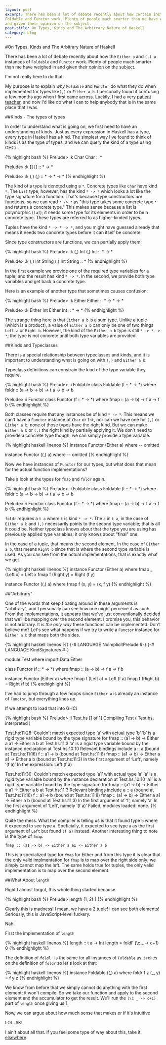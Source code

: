 ```yaml
---
layout: post
excerpt: There has been a lot of debate recently about how certain instances of
Foldable and Functor work. Plenty of people much smarter than me have weighed in
and given their opinion on the subject.
post-title: On Types, Kinds and The Arbitrary Nature of Haskell 
category: blog
---
```


#On Types, Kinds and The Arbitrary Nature of Haskell 

There has been a lot of debate recently about how the `Either a` and `(,) a`
instances of `Foldable` and `Functor` work. Plenty of people much smarter than
me have weighed in and given their opinion on the subject.

I'm not really here to do that.

My purpose is to explain _why_ `Foldable` and `Functor` do what they do when
implemented for types like`(,)` or `Either a b`. I personally found it confusing
a few months ago when I first came across. Luckily, I had a very
[patient teacher](https://twitter.com/bitemyapp), and now I'd like do what I can
to help anybody that is in the same place that I was.

##Kinds - The types of types

In order to understand what is going on, we first need to have an understanding
of kinds. Just as every expression in Haskell has a type, every type in Haskell
has a kind. The simplest way I've found to think of kinds is as the type of
types, and we can query the kind of a type using GHCi.

{% highlight bash %}
Prelude> :k Char
Char :: *

Prelude> :k []
[] :: * -> *

Prelude> :k (,)
(,) :: * -> * -> *
{% endhighlight %}

The kind of a type is denoted using a `*`. Concrete types like `Char` have kind
`*`. The `List` type, however, has the kind `* -> *` which looks a lot like the
type signature for a function. That's because type constructors _are_ functions,
so we can read `* -> *` as "this type takes some concrete type `*` and returns a
concrete type." This makes sense because a list is polymorphic (`[a]`); it needs
some type for its elements in order to be a concrete type. These types are
referred to as higher-kinded types.

Tuples have the kind `* -> * -> *`, and you might have guessed already that
means it needs two concrete types before it can itself be concrete.

Since type constructors are functions, we can partially apply them:

{% highlight bash %}
Prelude> :k (,) Int
(,) Int :: * -> *

Prelude> :k (,) Int String
(,) Int String :: *
{% endhighlight %}

In the first example we provide one of the required type variables for a tuple,
and the result has kind `* -> *`. In the second, we provide both type variables
and get back a concrete type.

Here is an example of another type that sometimes causes confusion:

{% highlight bash %}
Prelude> :k Either
Either :: * -> * -> *

Prelude> :k Either Int
Either Int :: * -> *
{% endhighlight %}

The strange thing here is that `Either a b` is a sum type. Unlike a tuple (which
is a product), a value of `Either a b` can only be one of two things `Left a` or
`Right b`. However, the kind of the `Either a b` type is still `* -> * -> *`;
the type is not concrete until both type variables are provided.

##Kinds and Typeclasses

There is a special relationship between typeclasses and kinds, and it is
important to understanding what is going on with `(,)` and `Either a b`.

Typeclass definitions can constrain the kind of the type variable they require.

{% highlight bash %}
Prelude> :i Foldable
class Foldable (t :: * -> *) where
    foldr :: (a -> b -> b) -> t a -> b -> b

Prelude> :i Functor
class Functor (f :: * -> *) where
    fmap :: (a -> b) -> f a -> f b
{% endhighlight %}

Both classes require that any instances be of kind `* -> *`. This means we can't
have a `Functor` instance of `Char` or `Int`, nor can we have one for `(,)` or
`Either a b`; none of those types have the right kind. But we can make
`Either a b` or `(,)` the right kind by partially applying it. We don't need to
provide a concrete type though, we can simply provide a type variable.

{% highlight haskell linenos %}
instance Functor (Either a) where
-- omitted

instance Functor ((,) a) where
-- omitted
{% endhighlight %}

Now we have instances of `Functor` for our types, but what does that mean for
the actual function implementations?

Take a look at the types for `fmap` and `foldr` again.

{% highlight bash %}
Prelude> :i Foldable
class Foldable (t :: * -> *) where
    foldr :: (a -> b -> b) -> t a -> b -> b

Prelude> :i Functor
class Functor (f :: * -> *) where
    fmap :: (a -> b) -> f a -> f b
{% endhighlight %}

`foldr` requires a `t a` where `t` is kind `* -> *`. The `a` in `t a`, in the
case of `Either a b` and `(,)` necessarily points to the second type variable;
that is all it could be. Neither typeclass knows about that the type you are
using has previously applied type variables; it only knows about "final" one.

In the case of a tuple, that means the second element. In the case of
`Either a b`, that means `Right b` since that is where the second type variable
is used. As you can see from the actual implementations, that is exactly what
we get.

{% highlight haskell linenos %}
instance Functor (Either a) where
    fmap _ (Left x)  = Left x
    fmap f (Right y) = Right (f y)

instance Functor ((,) a) where
    fmap f (x, y) = (x, f y)
{% endhighlight %}

##"Arbitrary"

One of the words that keep floating around in these arguments is "arbitrary",
and I personally can see how one might perceive it as such. From the
implementations, it appears that we've just conventionally decided that we'll be
mapping over the second element. I promise you, this behavior is not arbitrary.
It is _the only way_ these functions can be implemented. Don't believe me? Let's
see what happens if we try to write a `Functor` instance for `Either a b` that
maps both the sides.


{% highlight haskell linenos %}
{-# LANGUAGE NoImplicitPrelude #-}
{-# LANGUAGE KindSignatures #-}

module Test where
import Data.Either

class Functor (f :: * -> *) where
  fmap :: (a -> b) -> f a -> f b

instance Functor (Either a) where
  fmap f (Left a)  = Left (f a)
  fmap f (Right b) = Right (f b)
{% endhighlight %}

I've had to jump through a few hoops since `Either a` is already an instance of
`Functor`, but everything lines up.

If we attempt to load that into GHCi

{% highlight bash %}
Prelude> :l Test.hs
[1 of 1] Compiling Test             ( Test.hs, interpreted )

Test.hs:11:28:
    Couldn't match expected type ‘a’ with actual type ‘b’
      ‘b’ is a rigid type variable bound by
          the type signature for
            fmap :: (a1 -> b) -> Either a a1 -> Either a b
          at Test.hs:11:3
      ‘a’ is a rigid type variable bound by
          the instance declaration at Test.hs:10:10
    Relevant bindings include
      a :: a (bound at Test.hs:11:16)
      f :: a1 -> b (bound at Test.hs:11:8)
      fmap :: (a1 -> b) -> Either a a1 -> Either a b
        (bound at Test.hs:11:3)
    In the first argument of ‘Left’, namely ‘(f a)’
    In the expression: Left (f a)

Test.hs:11:30:
    Couldn't match expected type ‘a1’ with actual type ‘a’
      ‘a’ is a rigid type variable bound by
          the instance declaration at Test.hs:10:10
      ‘a1’ is a rigid type variable bound by
           the type signature for
             fmap :: (a1 -> b) -> Either a a1 -> Either a b
           at Test.hs:11:3
    Relevant bindings include
      a :: a (bound at Test.hs:11:16)
      f :: a1 -> b (bound at Test.hs:11:8)
      fmap :: (a1 -> b) -> Either a a1 -> Either a b
        (bound at Test.hs:11:3)
    In the first argument of ‘f’, namely ‘a’
    In the first argument of ‘Left’, namely ‘(f a)’
Failed, modules loaded: none.
{% endhighlight %}

Quite the mess. What the compiler is telling us is that it found type `b` where
it expected to see type `a`. Speficially, it expected to see type `a` as the
first argument of `Left` but found `(f a)` instead. Another interesting thing to
note is the type of `fmap`.

```
fmap :: (a1 -> b) -> Either a a1 -> Either a b
```

This is a specialized type for `fmap` for Either and from this type it is clear
that the only valid implmentation for `fmap` is to map over the right side only;
we simply cannot map the left. The same holds true for tuples, the only valid
implementation is to map over the second element.

##What About `length`

Right I almost forgot, this whole thing started because

{% highlight bash %}
Prelude> length (1, 2)
1
{% endhighlight %}

Clearly this is madness! I mean, we have a 2 tuple! I can see both elements!
Seriously, this is JavaScript-level fuckery.

Nah.

First the implementation of `length`

{% highlight haskell linenos %}
length :: t a -> Int
length = foldl' (\c _ -> c+1) 0
{% endhighlight %}

The definition of `foldl'` is the same for all instances of `Foldable` as it
relies on the definition of `foldr` so let's look at that:

{% highlight haskell linenos %}
instance Foldable ((,) a) where
    foldr f z (_, y) = f y z
{% endhighlight %}

We know from before that we simply cannot do anything with the first element;
it won't compile. So we take our function and apply to the second element and
the accumulator to get the result. We'll run the `(\c _ -> c+1)` part of
`length` once giving us 1.

Now, we can argue about how much sense that makes or if it's intuitive

LOL J/K!

I ain't about all that. If you feel some type of way about this, take it
[elsewhere](https://www.reddit.com/r/haskell/comments/3pfg7x/either_and_in_haskell_are_not_arbitrary/).
